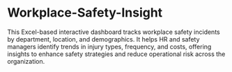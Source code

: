 # Workplace-Safety-Insight
This Excel-based interactive dashboard tracks workplace safety incidents by department, location, and demographics. It helps HR and safety managers identify trends in injury types, frequency, and costs, offering insights to enhance safety strategies and reduce operational risk across the organization.
